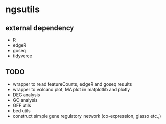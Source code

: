 # ngsutils

## external dependency

- R 
- edgeR
- goseq
- tidyverce

## TODO

- wrapper to read featureCounts, edgeR and goseq results
- wrapper to volcano plot, MA plot in matplotlib and plotly
- DEG analysis
- GO analysis
- GFF utils
- bed utils
- construct simple gene regulatory network (co-expression, glasso etc.,)
